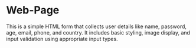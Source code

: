 # Web-Page
This is a simple HTML form that collects user details like name, password, age, email, phone, and country. It includes basic styling, image display, and input validation using appropriate input types.
